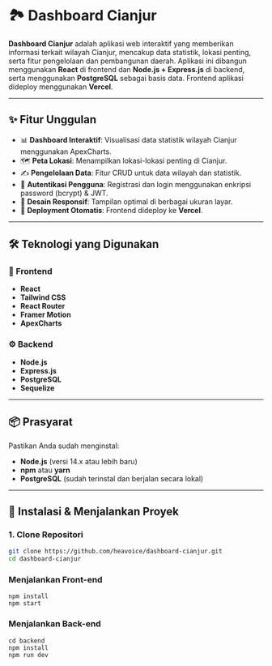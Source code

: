 # 🏞️ Dashboard Cianjur

**Dashboard Cianjur** adalah aplikasi web interaktif yang memberikan informasi terkait wilayah Cianjur, mencakup data statistik, lokasi penting, serta fitur pengelolaan dan pembangunan daerah. Aplikasi ini dibangun menggunakan **React** di frontend dan **Node.js + Express.js** di backend, serta menggunakan **PostgreSQL** sebagai basis data. Frontend aplikasi dideploy menggunakan **Vercel**.

---

## ✨ Fitur Unggulan

- 📊 **Dashboard Interaktif**: Visualisasi data statistik wilayah Cianjur menggunakan ApexCharts.
- 🗺️ **Peta Lokasi**: Menampilkan lokasi-lokasi penting di Cianjur.
- ✍️ **Pengelolaan Data**: Fitur CRUD untuk data wilayah dan statistik.
- 🔐 **Autentikasi Pengguna**: Registrasi dan login menggunakan enkripsi password (bcrypt) & JWT.
- 📱 **Desain Responsif**: Tampilan optimal di berbagai ukuran layar.
- 🚀 **Deployment Otomatis**: Frontend dideploy ke **Vercel**.

---

## 🛠️ Teknologi yang Digunakan

### 🧩 Frontend

- **React** 
- **Tailwind CSS** 
- **React Router** 
- **Framer Motion**
- **ApexCharts**

### ⚙️ Backend

- **Node.js** 
- **Express.js** 
- **PostgreSQL** 
- **Sequelize**
---

## 📦 Prasyarat

Pastikan Anda sudah menginstal:

- **Node.js** (versi 14.x atau lebih baru)
- **npm** atau **yarn**
- **PostgreSQL** (sudah terinstal dan berjalan secara lokal)

---

## 🚀 Instalasi & Menjalankan Proyek

### 1. Clone Repositori

```bash
git clone https://github.com/heavoice/dashboard-cianjur.git
cd dashboard-cianjur
```

### Menjalankan Front-end
``` 
npm install
npm start
```

### Menjalankan Back-end
```
cd backend
npm install
npm run dev
```
